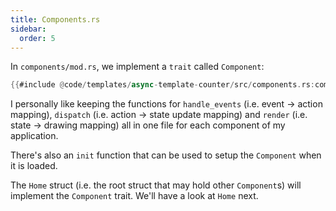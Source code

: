 ```yaml
---
title: Components.rs
sidebar:
  order: 5
---
```


In `components/mod.rs`, we implement a `trait` called `Component`:

```rust
{{#include @code/templates/async-template-counter/src/components.rs:component}}
```

I personally like keeping the functions for `handle_events` (i.e. event -> action mapping),
`dispatch` (i.e. action -> state update mapping) and `render` (i.e. state -> drawing mapping) all in
one file for each component of my application.

There's also an `init` function that can be used to setup the `Component` when it is loaded.

The `Home` struct (i.e. the root struct that may hold other `Component`s) will implement the
`Component` trait. We'll have a look at `Home` next.
